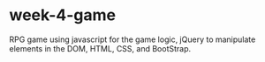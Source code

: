 # week-4-game
RPG game using javascript for the game logic, jQuery to manipulate elements in the DOM, HTML, CSS, and BootStrap.
